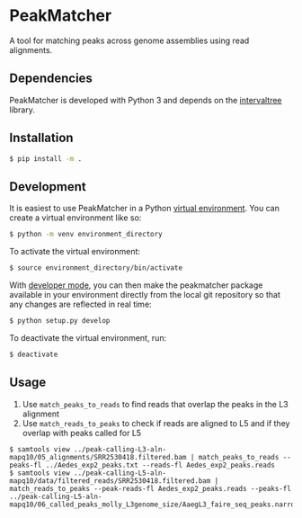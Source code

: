 # PeakMatcher
A tool for matching peaks across genome assemblies using read alignments.

## Dependencies
PeakMatcher is developed with Python 3 and depends on the [intervaltree](https://github.com/chaimleib/intervaltree) library.

## Installation

```bash
$ pip install -m .
```

## Development

It is easiest to use PeakMatcher in a Python [virtual environment](https://docs.python.org/3/library/venv.html).  You can create a virtual environment like so:

```bash
$ python -m venv environment_directory
```

To activate the virtual environment:

```bash
$ source environment_directory/bin/activate
```

With [developer mode](https://setuptools.readthedocs.io/en/latest/setuptools.html#development-mode), you can then make the peakmatcher package available in your environment directly from the local git repository so that any changes are reflected in real time:

```bash
$ python setup.py develop
```

To deactivate the virtual environment, run:

```bash
$ deactivate
```

## Usage

1. Use `match_peaks_to_reads` to find reads that overlap the peaks in the L3 alignment
2. Use `match_reads_to_peaks` to check if reads are aligned to L5 and if they overlap with peaks called for L5


```
$ samtools view ../peak-calling-L3-aln-mapq10/05_alignments/SRR2530418.filtered.bam | match_peaks_to_reads --peaks-fl ../Aedes_exp2_peaks.txt --reads-fl Aedes_exp2_peaks.reads
$ samtools view ../peak-calling-L5-aln-mapq10/data/filtered_reads/SRR2530418.filtered.bam | match_reads_to_peaks --peak-reads-fl Aedes_exp2_peaks.reads --peaks-fl ../peak-calling-L5-aln-mapq10/06_called_peaks_molly_L3genome_size/AaegL3_faire_seq_peaks.narrowPeak
```

